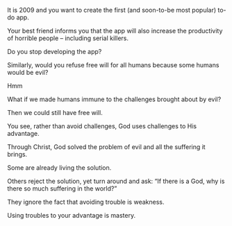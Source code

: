 It is 2009 and you want to create the first (and soon-to-be most popular) to-do app.

Your best friend informs you that the app will also increase the productivity of horrible people – including serial killers.

Do you stop developing the app?

Similarly, would you refuse free will for all humans because some humans would be evil?

Hmm

What if we made humans immune to the challenges brought about by evil?

Then we could still have free will.

You see, rather than avoid challenges, God uses challenges to His advantage.

Through Christ, God solved the problem of evil and all the suffering it brings.

Some are already living the solution.

Others reject the solution, yet turn around and ask: “If there is a God, why is there so much suffering in the world?”

They ignore the fact that avoiding trouble is weakness.

Using troubles to your advantage is mastery.